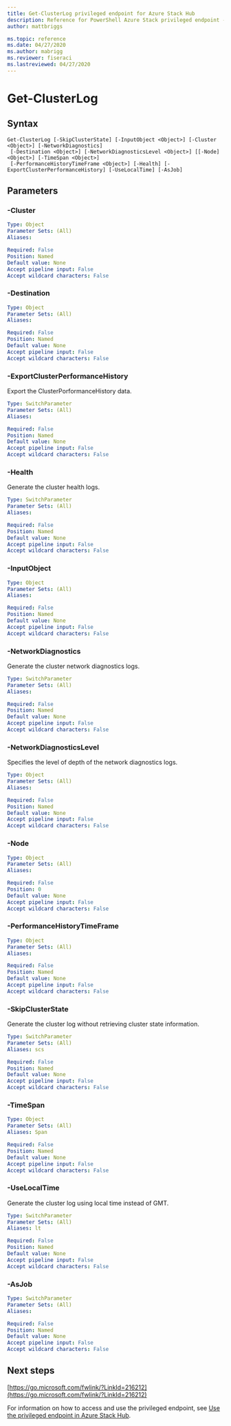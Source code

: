 ```yaml
---
title: Get-ClusterLog privileged endpoint for Azure Stack Hub
description: Reference for PowerShell Azure Stack privileged endpoint - Get-ClusterLog
author: mattbriggs

ms.topic: reference
ms.date: 04/27/2020
ms.author: mabrigg
ms.reviewer: fiseraci
ms.lastreviewed: 04/27/2020
---
```


# Get-ClusterLog

## Syntax

```
Get-ClusterLog [-SkipClusterState] [-InputObject <Object>] [-Cluster <Object>] [-NetworkDiagnostics]
 [-Destination <Object>] [-NetworkDiagnosticsLevel <Object>] [[-Node] <Object>] [-TimeSpan <Object>]
 [-PerformanceHistoryTimeFrame <Object>] [-Health] [-ExportClusterPerformanceHistory] [-UseLocalTime] [-AsJob]
```

## Parameters

### -Cluster
 

```yaml
Type: Object
Parameter Sets: (All)
Aliases:

Required: False
Position: Named
Default value: None
Accept pipeline input: False
Accept wildcard characters: False
```

### -Destination
 

```yaml
Type: Object
Parameter Sets: (All)
Aliases:

Required: False
Position: Named
Default value: None
Accept pipeline input: False
Accept wildcard characters: False
```

### -ExportClusterPerformanceHistory
Export the ClusterPorformanceHistory data.

```yaml
Type: SwitchParameter
Parameter Sets: (All)
Aliases:

Required: False
Position: Named
Default value: None
Accept pipeline input: False
Accept wildcard characters: False
```

### -Health
Generate the cluster health logs.

```yaml
Type: SwitchParameter
Parameter Sets: (All)
Aliases:

Required: False
Position: Named
Default value: None
Accept pipeline input: False
Accept wildcard characters: False
```

### -InputObject
 

```yaml
Type: Object
Parameter Sets: (All)
Aliases:

Required: False
Position: Named
Default value: None
Accept pipeline input: False
Accept wildcard characters: False
```

### -NetworkDiagnostics
Generate the cluster network diagnostics logs.

```yaml
Type: SwitchParameter
Parameter Sets: (All)
Aliases:

Required: False
Position: Named
Default value: None
Accept pipeline input: False
Accept wildcard characters: False
```

### -NetworkDiagnosticsLevel
Specifies the level of depth of the network diagnostics logs.

```yaml
Type: Object
Parameter Sets: (All)
Aliases:

Required: False
Position: Named
Default value: None
Accept pipeline input: False
Accept wildcard characters: False
```

### -Node
 

```yaml
Type: Object
Parameter Sets: (All)
Aliases:

Required: False
Position: 0
Default value: None
Accept pipeline input: False
Accept wildcard characters: False
```

### -PerformanceHistoryTimeFrame
 

```yaml
Type: Object
Parameter Sets: (All)
Aliases:

Required: False
Position: Named
Default value: None
Accept pipeline input: False
Accept wildcard characters: False
```

### -SkipClusterState
Generate the cluster log without retrieving cluster state information.

```yaml
Type: SwitchParameter
Parameter Sets: (All)
Aliases: scs

Required: False
Position: Named
Default value: None
Accept pipeline input: False
Accept wildcard characters: False
```

### -TimeSpan
 

```yaml
Type: Object
Parameter Sets: (All)
Aliases: Span

Required: False
Position: Named
Default value: None
Accept pipeline input: False
Accept wildcard characters: False
```

### -UseLocalTime
Generate the cluster log using local time instead of GMT.

```yaml
Type: SwitchParameter
Parameter Sets: (All)
Aliases: lt

Required: False
Position: Named
Default value: None
Accept pipeline input: False
Accept wildcard characters: False
```

### -AsJob


```yaml
Type: SwitchParameter
Parameter Sets: (All)
Aliases:

Required: False
Position: Named
Default value: None
Accept pipeline input: False
Accept wildcard characters: False
```

## Next steps

[https://go.microsoft.com/fwlink/?LinkId=216212](https://go.microsoft.com/fwlink/?LinkId=216212)

For information on how to access and use the privileged endpoint, see [Use the privileged endpoint in Azure Stack Hub](../../operator/azure-stack-privileged-endpoint.md).
